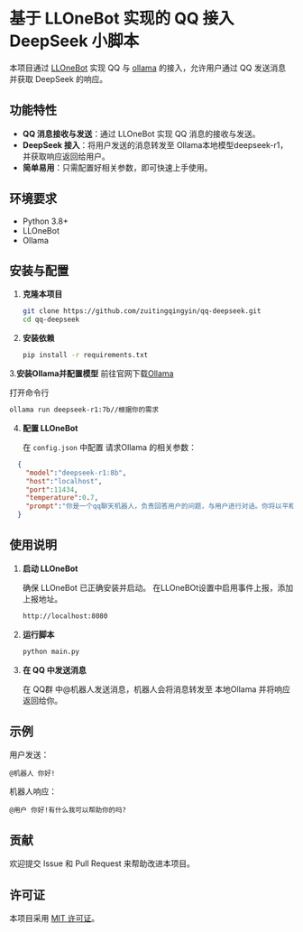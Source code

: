 # 基于 LLOneBot 实现的 QQ 接入 DeepSeek 小脚本

本项目通过 [LLOneBot](https://github.com/LLOneBot) 实现 QQ 与 [ollama](https://ollama.com) 的接入，允许用户通过 QQ 发送消息并获取 DeepSeek 的响应。

## 功能特性

- **QQ 消息接收与发送**：通过 LLOneBot 实现 QQ 消息的接收与发送。
- **DeepSeek 接入**：将用户发送的消息转发至 Ollama本地模型deepseek-r1，并获取响应返回给用户。
- **简单易用**：只需配置好相关参数，即可快速上手使用。

## 环境要求

- Python 3.8+
- LLOneBot
- Ollama

## 安装与配置

1. **克隆本项目**

   ```bash
   git clone https://github.com/zuitingqingyin/qq-deepseek.git
   cd qq-deepseek
   ```

2. **安装依赖**

   ```bash
   pip install -r requirements.txt
   ```

3.**安装Ollama并配置模型**
  前往官网下载[Ollama](https://ollama.com/)

  打开命令行
  ```bash
  ollama run deepseek-r1:7b//根据你的需求
  ```

4. **配置 LLOneBot**

   在 `config.json` 中配置 请求Ollama 的相关参数：
```json
  {
    "model":"deepseek-r1:8b",
    "host":"localhost",
    "port":11434,
    "temperature":0.7,
    "prompt":"你是一个qq聊天机器人，负责回答用户的问题，与用户进行对话。你将以平和的语气回答问题，并以友善的方式与用户交流。如果用户询问你是谁，你应该回答我是你的聊天助手。现在我们来对话吧！"
  }
```


## 使用说明

1. **启动 LLOneBot**

   确保 LLOneBot 已正确安装并启动。
   在LLOneBOt设置中启用事件上报，添加上报地址。
   ```bash
   http://localhost:8080
   ```

3. **运行脚本**

   ```bash
   python main.py
   ```

4. **在 QQ 中发送消息**

   在 QQ群 中@机器人发送消息，机器人会将消息转发至 本地Ollama 并将响应返回给你。

## 示例

用户发送：

```
@机器人 你好!
```

机器人响应：

```
@用户 你好!有什么我可以帮助你的吗?
```

## 贡献

欢迎提交 Issue 和 Pull Request 来帮助改进本项目。

## 许可证

本项目采用 [MIT 许可证](LICENSE)。

